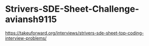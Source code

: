 # Strivers-SDE-Sheet-Challenge-aviansh9115

https://takeuforward.org/interviews/strivers-sde-sheet-top-coding-interview-problems/
